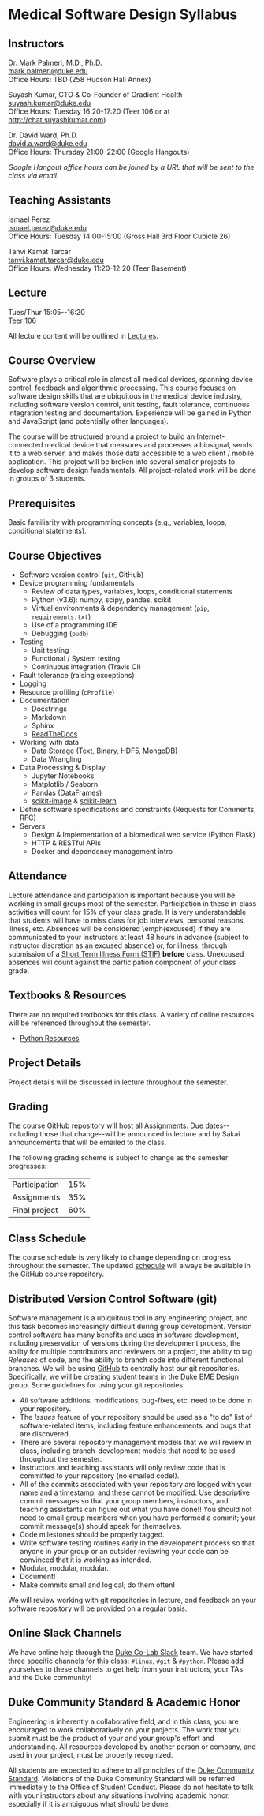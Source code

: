 # Medical Software Design Syllabus

## Instructors
Dr. Mark Palmeri, M.D., Ph.D.  
<mark.palmeri@duke.edu>  
Office Hours: TBD (258 Hudson Hall Annex)

Suyash Kumar, CTO & Co-Founder of Gradient Health  
<suyash.kumar@duke.edu>  
Office Hours: Tuesday 16:20-17:20 (Teer 106 or at http://chat.suyashkumar.com)

Dr. David Ward, Ph.D.  
<david.a.ward@duke.edu>  
Office Hours: Thursday 21:00-22:00 (Google Hangouts)

*Google Hangout office hours can be joined by a URL that will be sent to the
class via email.*

## Teaching Assistants
Ismael Perez  
<ismael.perez@duke.edu>   
Office Hours: Tuesday 14:00-15:00 (Gross Hall 3rd Floor Cubicle 26)

Tanvi Kamat Tarcar  
<tanvi.kamat.tarcar@duke.edu>  
Office Hours: Wednesday 11:20-12:20 (Teer Basement)

## Lecture
Tues/Thur 15:05--16:20  
Teer 106

All lecture content will be outlined in [Lectures](Lectures/).

## Course Overview
Software plays a critical role in almost all medical devices, spanning device
control, feedback and algorithmic processing.  This course focuses on software
design skills that are ubiquitous in the medical device industry, including
software version control, unit testing, fault tolerance, continuous integration
testing and documentation.  Experience will be gained in Python and JavaScript
(and potentially other languages).

The course will be structured around a project to build an Internet-connected
medical device that measures and processes a biosignal, sends it to a web
server, and makes those data accessible to a web client / mobile application.
This project will be broken into several smaller projects to develop software
design fundamentals.  All project-related work will be done in groups of 3
students.

## Prerequisites
Basic familiarity with programming concepts (e.g., variables, loops,
conditional statements).

## Course Objectives
* Software version control (`git`, GitHub)
* Device programming fundamentals
  + Review of data types, variables, loops, conditional statements
  + Python (v3.6): numpy, scipy, pandas, scikit
  + Virtual environments & dependency management (`pip`, `requirements.txt`)
  + Use of a programming IDE
  + Debugging (`pudb`)
* Testing
  + Unit testing
  + Functional / System testing
  + Continuous integration (Travis CI)
* Fault tolerance (raising exceptions)
* Logging
* Resource profiling (`cProfile`)
* Documentation
  + Docstrings
  + Markdown
  + Sphinx
  + [ReadTheDocs](https://readthedocs.org)
* Working with data
  + Data Storage (Text, Binary, HDF5, MongoDB)
  + Data Wrangling
* Data Processing & Display
  + Jupyter Notebooks
  + Matplotlib / Seaborn
  + Pandas (DataFrames)
  + [scikit-image](https://scikit-image.org/) & [scikit-learn](https://scikit-learn.org/)
* Define software specifications and constraints (Requests for Comments, RFC)
* Servers
  + Design & Implementation of a biomedical web service (Python Flask)
  + HTTP & RESTful APIs
  + Docker and dependency management intro

## Attendance
Lecture attendance and participation is important because you will be working
in small groups most of the semester.  Participation in these in-class
activities will count for 15\% of your class grade.  It is very understandable
that students will have to miss class for job interviews, personal reasons,
illness, etc.  Absences will be considered \emph{excused} if they are
communicated to your instructors at least 48 hours in advance (subject
to instructor discretion as an excused absence) or, for illness, through
submission of a [Short Term Illness Form
(STIF)](http://www.pratt.duke.edu/undergrad/policies/3531) **before** class.
Unexcused absences will count against the participation component of your class
grade.

## Textbooks & Resources
There are no required textbooks for this class.  A variety of online resources
will be referenced throughout the semester.  

* [Python Resources](Resources/python.md)

## Project Details
Project details will be discussed in lecture throughout the semester.

## Grading
The course GitHub repository will host all [Assignments](Assignments/).
Due dates--including those that change--will be announced in lecture and by
Sakai announcements that will be emailed to the
class.  

The following grading scheme is subject to change as the semester progresses:
<table>
<tr>
<td>Participation</td>
<td>15%</td>
</tr>
<tr>
<td>Assignments</td>
<td>35%</td>
</tr>
<td>Final project</td>
<td>60%</td>
</tr>
</table>

## Class Schedule
The course schedule is very likely to change depending on progress throughout
the semester.  The updated [schedule](schedule.md) will always be available in
the GitHub course repository.  

## Distributed Version Control Software (git)
Software management is a ubiquitous tool in any engineering project, and this
task becomes increasingly difficult during group development. Version control
software has many benefits and uses in software development, including
preservation of versions during the development process, the ability for
multiple contributors and reviewers on a project, the ability to tag
*Releases* of code, and the ability to branch code into different functional
branches.  We will be using [GitHub](https://github.com) to centrally host our
git repositories.  Specifically, we will be creating student teams in the [Duke
BME Design](https://github.com/Duke-BME-Design) group.  Some guidelines
for using your git repositories:

* *All* software additions, modifications, bug-fixes, etc. need to be done in
  your repository.
* The *Issues* feature of your repository should be used as a "to do" list of
  software-related items, including feature enhancements, and bugs that are
  discovered.
* There are several repository management models that we will review in class,
  including branch-development models that need to be used throughout the
  semester.
* Instructors and teaching assistants will only review code that is committed
  to your repository (no emailed code!).
* All of the commits associated with your repository are logged with your name
  and a timestamp, and these cannot be modified.  Use descriptive commit
  messages so that your group members, instructors, and teaching assistants can
  figure out what you have done!!  You should not need to email group members
  when you have performed a commit; your commit message(s) should speak for
  themselves.
* Code milestones should be properly tagged.
* Write software testing routines early in the development process so that
  anyone in your group or an outsider reviewing your code can be convinced that
  it is working as intended.
* Modular, modular, modular.
* Document!
* Make commits small and logical; do them often!

We will review working with git repositories in lecture, and feedback on your
software repository will be provided on a regular basis.

## Online Slack Channels
We have online help through the [Duke Co-Lab
Slack](https://dukecolab.slack.com/) team. We have started three specific
channels for this class: `#linux`, `#git` & `#python`. Please add yourselves to
these channels to get help from your instructors, your TAs and the Duke
community!

## Duke Community Standard & Academic Honor
Engineering is inherently a collaborative field, and in this class, you are
encouraged to work collaboratively on your projects.  The work that you submit
must be the product of your and your group's effort and understanding.  All
resources developed by another person or company, and used in your project,
must be properly recognized.

All students are expected to adhere to all principles of the [Duke Community
Standard](http://www.integrity.duke.edu/standard.html).  Violations of the Duke
Community Standard will be referred immediately to the Office of Student
Conduct.  Please do not hesitate to talk with your instructors about any
situations involving academic honor, especially if it is ambiguous what should
be done.
